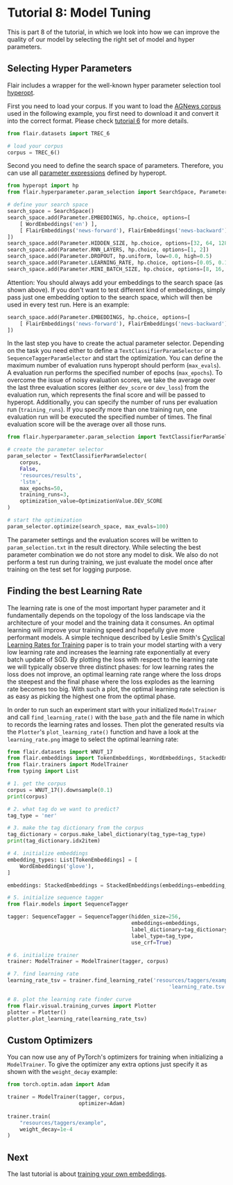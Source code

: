 # Tutorial 8: Model Tuning

This is part 8 of the tutorial, in which we look into how we can improve the quality of our model by selecting
the right set of model and hyper parameters.

## Selecting Hyper Parameters

Flair includes a wrapper for the well-known hyper parameter selection tool
[hyperopt](https://github.com/hyperopt/hyperopt).

First you need to load your corpus. If you want to load the [AGNews corpus](https://www.di.unipi.it/~gulli/AG_corpus_of_news_articles.html)
used in the following example, you first need to download it and convert it into the correct format. Please
check [tutorial 6](/resources/docs/TUTORIAL_6_CORPUS.md) for more details.
```python
from flair.datasets import TREC_6

# load your corpus
corpus = TREC_6()
```

Second you need to define the search space of parameters.
Therefore, you can use all
[parameter expressions](https://github.com/hyperopt/hyperopt/wiki/FMin#21-parameter-expressions) defined by hyperopt.

```python
from hyperopt import hp
from flair.hyperparameter.param_selection import SearchSpace, Parameter

# define your search space
search_space = SearchSpace()
search_space.add(Parameter.EMBEDDINGS, hp.choice, options=[
    [ WordEmbeddings('en') ], 
    [ FlairEmbeddings('news-forward'), FlairEmbeddings('news-backward') ]
])
search_space.add(Parameter.HIDDEN_SIZE, hp.choice, options=[32, 64, 128])
search_space.add(Parameter.RNN_LAYERS, hp.choice, options=[1, 2])
search_space.add(Parameter.DROPOUT, hp.uniform, low=0.0, high=0.5)
search_space.add(Parameter.LEARNING_RATE, hp.choice, options=[0.05, 0.1, 0.15, 0.2])
search_space.add(Parameter.MINI_BATCH_SIZE, hp.choice, options=[8, 16, 32])
```

Attention: You should always add your embeddings to the search space (as shown above). If you don't want to test
different kind of embeddings, simply pass just one embedding option to the search space, which will then be used in
every test run. Here is an example:
```python
search_space.add(Parameter.EMBEDDINGS, hp.choice, options=[
    [ FlairEmbeddings('news-forward'), FlairEmbeddings('news-backward') ]
])
```

In the last step you have to create the actual parameter selector. 
Depending on the task you need either to define a `TextClassifierParamSelector` or a `SequenceTaggerParamSelector` and 
start the optimization.
You can define the maximum number of evaluation runs hyperopt should perform (`max_evals`).
A evaluation run performs the specified number of epochs (`max_epochs`). 
To overcome the issue of noisy evaluation scores, we take the average over the last three evaluation scores (either
`dev_score` or `dev_loss`) from the evaluation run, which represents the final score and will be passed to hyperopt.
Additionally, you can specify the number of runs per evaluation run (`training_runs`). 
If you specify more than one training run, one evaluation run will be executed the specified number of times.
The final evaluation score will be the average over all those runs.

```python
from flair.hyperparameter.param_selection import TextClassifierParamSelector, OptimizationValue

# create the parameter selector
param_selector = TextClassifierParamSelector(
    corpus, 
    False, 
    'resources/results', 
    'lstm',
    max_epochs=50, 
    training_runs=3,
    optimization_value=OptimizationValue.DEV_SCORE
)

# start the optimization
param_selector.optimize(search_space, max_evals=100)
```

The parameter settings and the evaluation scores will be written to `param_selection.txt` in the result directory.
While selecting the best parameter combination we do not store any model to disk. We also do not perform a test run
during training, we just evaluate the model once after training on the test set for logging purpose.

## Finding the best Learning Rate

The learning rate is one of the most important hyper parameter and it fundamentally depends on the topology of the loss
landscape via the architecture of your model and the training data it consumes. An optimal learning will improve your
training speed and hopefully give more performant models. A simple technique described by Leslie Smith's
[Cyclical Learning Rates for Training](https://arxiv.org/abs/1506.01186) paper is to train your model starting with a
very low learning rate and increases the learning rate exponentially at every batch update of SGD. By plotting the loss
with respect to the learning rate we will typically observe three distinct phases: for low learning rates the loss does
not improve, an optimal learning rate range where the loss drops the steepest and the final phase where the loss
explodes as the learning rate becomes too big. With such a plot, the optimal learning rate selection is as easy as
picking the highest one from the optimal phase.

In order to run such an experiment start with your initialized `ModelTrainer` and call `find_learning_rate()` with the
`base_path` and the file name in which to records the learning rates and losses. Then plot the generated results via the
`Plotter`'s `plot_learning_rate()` function and have a look at the `learning_rate.png` image to select the optimal
learning rate:

```python
from flair.datasets import WNUT_17
from flair.embeddings import TokenEmbeddings, WordEmbeddings, StackedEmbeddings
from flair.trainers import ModelTrainer
from typing import List

# 1. get the corpus
corpus = WNUT_17().downsample(0.1)
print(corpus)

# 2. what tag do we want to predict?
tag_type = 'ner'

# 3. make the tag dictionary from the corpus
tag_dictionary = corpus.make_label_dictionary(tag_type=tag_type)
print(tag_dictionary.idx2item)

# 4. initialize embeddings
embedding_types: List[TokenEmbeddings] = [
    WordEmbeddings('glove'),
]

embeddings: StackedEmbeddings = StackedEmbeddings(embeddings=embedding_types)

# 5. initialize sequence tagger
from flair.models import SequenceTagger

tagger: SequenceTagger = SequenceTagger(hidden_size=256,
                                        embeddings=embeddings,
                                        label_dictionary=tag_dictionary,
                                        label_type=tag_type,
                                        use_crf=True)

# 6. initialize trainer
trainer: ModelTrainer = ModelTrainer(tagger, corpus)

# 7. find learning rate
learning_rate_tsv = trainer.find_learning_rate('resources/taggers/example-ner',
                                                    'learning_rate.tsv')

# 8. plot the learning rate finder curve
from flair.visual.training_curves import Plotter
plotter = Plotter()
plotter.plot_learning_rate(learning_rate_tsv)
```

## Custom Optimizers

You can now use any of PyTorch's optimizers for training when initializing a `ModelTrainer`. To give the optimizer any
extra options just specify it as shown with the `weight_decay` example:

```python
from torch.optim.adam import Adam

trainer = ModelTrainer(tagger, corpus,
                       optimizer=Adam)
                                     
trainer.train(
    "resources/taggers/example",
    weight_decay=1e-4
)
```

## Next

The last tutorial is about [training your own embeddings](/resources/docs/TUTORIAL_9_TRAINING_LM_EMBEDDINGS.md).
